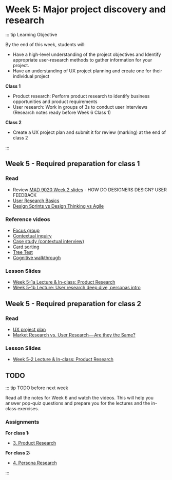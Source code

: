 # Week 5: Major project discovery and research

::: tip Learning Objective
 
By the end of this week, students will:

- Have a high-level understanding of the project objectives and Identify appropriate user-research methods to gather information for your project.
- Have an understanding of UX project planning and create one for their individual project

**Class 1**
- Product research: Perform product research to identify business opportunities and product requirements 
- User research: Work in groups of 3s to conduct user interviews (Research notes ready before Week 6 Class 1)

**Class 2**
- Create a UX project plan and submit it for review (marking) at the end of class 2 

:::

## Week 5 - Required preparation for class 1

### Read

- Review [MAD 9020 Week 2 slides](https://drive.google.com/drive/folders/1BlPhZVyvBiRa5n-D0bbHVyn6H8YN2n5c?usp=sharing) - HOW DO DESIGNERS DESIGN?
USER FEEDBACK 
- [User Research Basics](https://www.usability.gov/what-and-why/user-research.html)
- [Design Sprints vs Design Thinking vs Agile](https://medium.com/design-sprint-academy/design-sprints-vs-design-thinking-vs-agile-49afea5bedfe)


### Reference videos

- [Focus group](https://youtu.be/Auf9pkuCc8k)
- [Contextual inquiry](https://youtu.be/mOWeNnSY5M0)
- [Case study (contextual interview)](https://youtu.be/JV6br-npgfw)
- [Card sorting](https://youtu.be/0tNPT6X9Lhc) 
- [Tree Test](https://youtu.be/P0WDO76300Q)
- [Cognitive walkthrough](https://youtu.be/Edqjao4mmxM)


### Lesson Slides

- [Week 5-1a Lecture & In-class: Product Research](https://drive.google.com/drive/folders/1kCPUsO4_f6Hz47THcBzFBiMlCJIzpvG7)
- [Week 5-1b Lecture: User research deep dive, personas intro](https://drive.google.com/drive/folders/1kCPUsO4_f6Hz47THcBzFBiMlCJIzpvG7)


## Week 5 - Required preparation for class 2

### Read
- [UX project plan](https://rosenfeldmedia.com/ux-team-of-one/ux-method-of-the-week-ux-project-plan/)
- [Market Research vs. User Research — Are they the Same?](https://medium.com/reassemble/market-research-vs-user-research-are-they-the-same-3ec59dec637f)


### Lesson Slides

- [Week 5-2 Lecture & In-class: Product Research](https://drive.google.com/drive/folders/1kCPUsO4_f6Hz47THcBzFBiMlCJIzpvG7)


## TODO

::: tip TODO before next week

Read all the notes for Week 6 and watch the videos. This will help you answer pop-quiz questions and prepare you for the lectures and the in-class exercises.

### Assignments

**For class 1:** 
- [3. Product Research](../../assignments/assg3.md)

**For class 2:** 
- [4. Persona Research](../../assignments/assg4.md)

:::